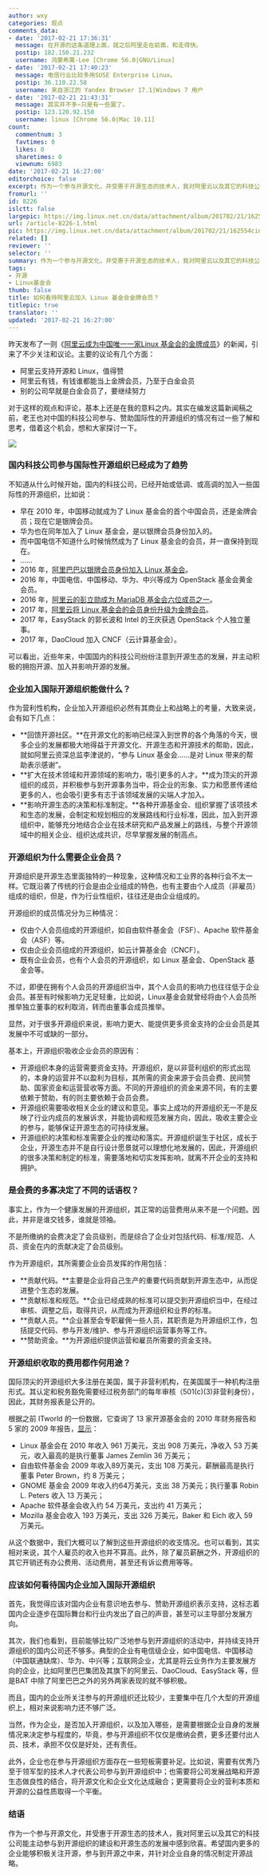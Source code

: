 ```yaml
---
author: wxy
categories: 观点
comments_data:
- date: '2017-02-21 17:36:31'
  message: 在开源的这条道理上面，就之后阿里走在前面，和走得快。
  postip: 182.150.21.232
  username: 鸿蒙希荑-Lee [Chrome 56.0|GNU/Linux]
- date: '2017-02-21 17:40:23'
  message: 电信行业比较多用SUSE Enterprise Linux。
  postip: 36.110.22.58
  username: 来自浙江的 Yandex Browser 17.1|Windows 7 用户
- date: '2017-02-21 21:43:31'
  message: 其实并不多~只是有一些罢了。
  postip: 123.120.92.150
  username: linux [Chrome 56.0|Mac 10.11]
count:
  commentnum: 3
  favtimes: 0
  likes: 0
  sharetimes: 0
  viewnum: 6983
date: '2017-02-21 16:27:00'
editorchoice: false
excerpt: 作为一个参与开源文化，并受惠于开源生态的技术人，我对阿里云以及其它的科技公司能主动参与到开源组织的建设和开源生态的发展中感到欣喜。希望国内更多的企业能够积极关注开源，参与到开源之中来，并针对企业自身的情况制定开源战略。
fromurl: ''
id: 8226
islctt: false
largepic: https://img.linux.net.cn/data/attachment/album/201702/21/162554cin3pj0bkjxnl4bg.jpg
url: /article-8226-1.html
pic: https://img.linux.net.cn/data/attachment/album/201702/21/162554cin3pj0bkjxnl4bg.jpg.thumb.jpg
related: []
reviewer: ''
selector: ''
summary: 作为一个参与开源文化，并受惠于开源生态的技术人，我对阿里云以及其它的科技公司能主动参与到开源组织的建设和开源生态的发展中感到欣喜。希望国内更多的企业能够积极关注开源，参与到开源之中来，并针对企业自身的情况制定开源战略。
tags:
- 开源
- Linux基金会
thumb: false
title: 如何看待阿里云加入 Linux 基金会金牌会员？
titlepic: true
translator: ''
updated: '2017-02-21 16:27:00'
---
```


昨天发布了一则《[阿里云成为中国唯一一家Linux 基金会的金牌成员](/article-8223-1.html)》的新闻，引来了不少关注和议论。主要的议论有几个方面：


* 阿里云支持开源和 Linux，值得赞
* 阿里云有钱，有钱谁都能当上金牌会员，乃至于白金会员
* 别的公司早就是白金会员了，要继续努力


对于这样的观点和评论，基本上还是在我的意料之内。其实在编发这篇新闻稿之前，老王也对中国的科技公司参与、赞助国际性的开源组织的情况有过一些了解和思考，借着这个机会，想和大家探讨一下。


![](/data/attachment/album/201702/21/162554cin3pj0bkjxnl4bg.jpg)


### 国内科技公司参与国际性开源组织已经成为了趋势


不知道从什么时候开始，国内的科技公司，已经开始或低调、或高调的加入一些国际性的开源组织，比如说：


* 早在 2010 年，中国移动就成为了 Linux 基金会的首个中国会员，还是金牌会员；现在它是银牌会员。
* 华为也在同年加入了 Linux 基金会，是以银牌会员身份加入的。
* 而中国电信不知道什么时候悄然成为了 Linux 基金会的会员，并一直保持到现在。
* ……
* 2016 年，[阿里巴巴以银牌会员身份加入 Linux 基金会](/article-6023-1.html)。
* 2016 年，中国电信、中国移动、华为、中兴等成为 OpenStack 基金会黄金会员。
* 2016 年，[阿里云的彭立勋成为 MariaDB 基金会六位成员之一](/article-7897-1.html)。
* 2017 年，[阿里云将 Linux 基金会的会员身份升级为金牌会员](/article-8223-1.html)。
* 2017 年，EasyStack 的郭长波和 Intel 的王庆获选 OpenStack 个人独立董事。
* 2017 年，DaoCloud 加入 CNCF（云计算基金会）。


可以看出，近些年来，中国国内的科技公司纷纷注意到开源生态的发展，并主动积极的拥抱开源、加入并影响开源的发展。


### **企业加入国际开源组织能做什么？**


作为营利性机构，企业加入开源组织必然有其商业上和战略上的考量，大致来说，会有如下几点：


* **回馈开源社区。**在开源文化的影响已经深入到世界的各个角落的今天，很多企业的发展都极大地得益于开源文化、开源生态和开源技术的帮助，因此，就如阿里云资深总监李津说的，“参与 Linux 基金会……是对 Linux 带来的帮助表示感谢”。
* **扩大在技术领域和开源领域的影响力，吸引更多的人才。**成为顶尖的开源组织的成员，并积极参与到开源事务当中，将企业的形象、实力和愿景传递给更多的人，也会吸引更多有志于该领域发展的尖端人才加入。
* **影响开源生态的决策和标准制定。**各种开源基金会、组织掌握了该项技术和生态的发展，会制定和规划相应的发展路线和行业标准，因此，加入到开源组织中，能够充分地结合企业在技术研究和产品发展上的路线，与整个开源领域中的相关企业、组织达成共识，尽早掌握发展的制高点。


### 开源组织为什么需要企业会员？


开源组织是开源生态里面独特的一种现象，这种情况和工业界的各种行会不太一样。它既沿袭了传统的行会是由企业组成的特色，也有主要由个人成员（非雇员）组成的组织，但是，作为行业性组织，往往还是由企业组成的。


开源组织的成员情况分为三种情况：


* 仅由个人会员组成的开源组织，如自由软件基金会（FSF）、Apache 软件基金会（ASF）等。
* 仅由企业会员组成的开源组织，如云计算基金会（CNCF）。
* 既有企业会员，也有个人会员的开源组织，如 Linux 基金会、OpenStack 基金会等。


不过，即便在拥有个人会员的开源组织当中，其个人会员的影响力也往往低于企业会员。甚至有时候影响力无足轻重，比如说，Linux基金会就曾经将由个人会员所推举独立董事的权利取消，转而由董事会成员推举。


显然，对于很多开源组织来说，影响力更大、能提供更多资金支持的企业会员是其发展中不可或缺的一部分。


基本上，开源组织吸收企业会员的原因有：


* 开源组织本身的运营需要资金支持。开源组织，是以非营利组织的形式出现的，本身的运营并不以盈利为目标，其所需的资金来源于会员会费、民间赞助、国家资金和运营营收等方面。不同的开源组织的资金来源不同，有的主要依赖于赞助，有的则主要依赖于会员会费。
* 开源组织需要吸收相关企业的建议和意见。事实上成功的开源组织无一不是反映了行业内成员的发展诉求，并能协调和规范发展方向，因此，吸收主要企业的参与，能够保证开源生态的可持续发展。
* 开源组织的决策和标准需要企业的推动和落实。开源组织诞生于社区，成长于企业，开源生态并不是自行设计愿景就可以理想化地发展的，因此，开源组织的很多决策和制定的标准，需要落地和切实发挥影响，就离不开企业的支持和拥护。


### 是会费的多寡决定了不同的话语权？


事实上，作为一个健康发展的开源组织，其正常的运营费用从来不是一个问题。因此，并非是谁交钱多，谁就是领袖。


不是所缴纳的会费决定了会员级别，而是综合了企业对包括代码、标准/规范、人员、资金在内的贡献决定了会员级别。


作为开源组织，其所需要企业会员发挥的作用包括：


* **贡献代码。**主要是企业将自己生产的重要代码贡献到开源生态中，从而促进整个生态的发展。
* **贡献标准和规范。**企业已经成熟的标准可以提交到开源组织当中，在经过审核、调整之后，取得共识，从而成为开源组织和业界的标准。
* **贡献人员。**企业甚至会专职雇佣一些人员，其职责是为开源组织工作，包括提交代码、参与开发/维护、参与开源组织运营事务等工作。
* **赞助资金。**为开源组织提供运营和雇员所需要的资金支持。


### 开源组织收取的费用都作何用途？


国际顶尖的开源组织大多注册在美国，属于非营利机构，在美国属于一种机构注册形式。其认定和税务豁免需要经过税务部门的每年审核（501(c)(3)非营利身份），因此，其财务报表是公开的。


根据之前 ITworld 的一份数据，它查询了 13 家开源基金会的 2010 年财务报告和 5 家的 2009 年报告，[显示](http://www.itworld.com/article/2727915/it-management/nonprofit-open-source-organizations-booming.html)：


* Linux 基金会在 2010 年收入 961 万美元，支出 908 万美元，净收入 53 万美元，收入最高的是执行董事 James Zemlin 36 万美元；
* 自由软件基金会 2009 年收入89万美元，支出 108 万美元，薪酬最高是执行董事 Peter Brown，约 8 万美元；
* GNOME 基金会 2009 年收入约64万美元，支出 38 万美元；执行董事 Robin L. Peters 收入 13 万美元；
* Apache 软件基金会收入约 54 万美元，支出约 41 万美元；
* Mozilla 基金会收入 193 万美元，支出 326 万美元，Baker 和 Eich 收入 59 万美元。


从这个数据中，我们大概可以了解到这些开源组织的收支情况。也可以看到，其实相对来说，其个人雇员的收入也并不算高。此外，除了雇员薪酬之外，开源组织的其它开销还有办公费用、活动费用，甚至还有诉讼费用等等。


### 应该如何看待国内企业加入国际开源组织


首先，我觉得应该对国内企业有意识地去参与、赞助开源组织表示支持，这标志着国内企业逐步在国际舞台和行业内发出了自己的声音，甚至可以主导部分发展方向。


其次，我们也看到，目前能够比较广泛地参与到开源组织的活动中，并持续支持开源组织的国内公司还不够多。典型的企业有电信级企业，如中国电信、中国移动（中国联通缺席）、华为、中兴等；互联网企业，尤其是将云业务作为主要发展方向的企业，比如阿里巴巴集团及其旗下的阿里云、DaoCloud、EasyStack 等，但是BAT 中除了阿里巴巴之外的另外两家表现的就不够积极。


而且，国内的企业所关注参与的开源组织还比较少，主要集中在几个大型的开源组织上，相对来说影响力还不够广泛。


当然，作为企业，是否加入开源组织，以及加入哪些，是需要根据企业自身的发展情况来决定参与程度的，毕竟，参与开源组织不仅仅是缴纳会费，更多还要付出人员、技术，承担不仅仅是好处，还有责任。


此外，企业也在参与开源组织方面存在一些短板需要补足。比如说，需要有优秀乃至于领军型的技术人才代表公司参与到开源组织中；也需要将公司发展战略和开源生态做良性的结合，将开源文化和企业文化达成融合；更需要将企业的营利本质和开源的公益性质取得一个平衡。


### 结语


作为一个参与开源文化，并受惠于开源生态的技术人，我对阿里云以及其它的科技公司能主动参与到开源组织的建设和开源生态的发展中感到欣喜。希望国内更多的企业能够积极关注开源，参与到开源之中来，并针对企业自身的情况制定开源战略。